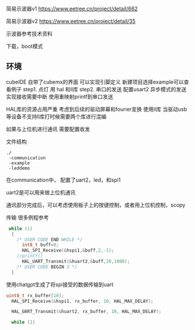 简易示波器v1
https://www.eetree.cn/project/detail/662

简易示波器v2
https://www.eetree.cn/project/detail/35

示波器参考技术资料

下载，boot模式


## 环境
cubeIDE 自带了cubemx的界面 可以实现引脚定义
新建项目选择example可以查看例子
step1. 点灯 用 hal 和ll库
step2. 串口的发送 配置usart2 异步模式的发送 实现接收需要中断
使用重映射printf到串口发送

HAL库的资源占用严重 考虑到后续的驱动屏幕和fourier变换
使用ll库 当驱动usb等设备不支持ll库打时候需要两个库进行混编


如果与上位机进行通讯 需要配置收发

文件结构
```
./
 -communication
 -example
 -leddemo
 ```

在communication中， 配置了uart2，led，和spi1


uart2是可以用来做上位机通讯

通讯部分完成后，可以考虑使用板子上的按键控制，或者用上位机控制，scopy

传输 很多例程参考
```c
 while (1)
  {
    /* USER CODE END WHILE */
	  int8_t buff=0;
	  HAL_SPI_Receive(&hspi1,&buff,2,-1);
	//printf()
	  HAL_UART_Transmit(&huart2,&buff,20,1000);
    /* USER CODE BEGIN 3 */
  }
```

使用chatgpt生成了将spi接受的数据传输到uart

```c
uint8_t rx_buffer[10];
  HAL_SPI_Receive(&hspi1, rx_buffer, 10, HAL_MAX_DELAY);

  HAL_UART_Transmit(&huart2, rx_buffer, 10, HAL_MAX_DELAY);

  while (1)
  ```

